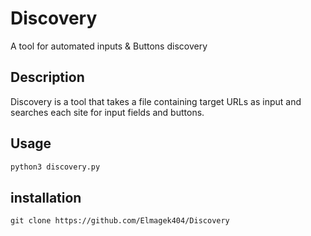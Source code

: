 # Discovery

A tool for automated inputs & Buttons discovery 

## Description  
Discovery is a tool that takes a file containing target URLs as input and searches each site for input fields and buttons.   

## Usage

```bash
python3 discovery.py
```

## installation 
```
git clone https://github.com/Elmagek404/Discovery
```
